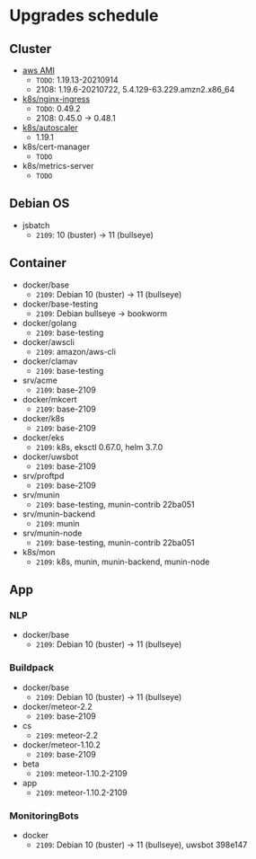 # Upgrades schedule

## Cluster

* [aws AMI][aws-ami]
    * `TODO`: 1.19.13-20210914
    * 2108: 1.19.6-20210722, 5.4.129-63.229.amzn2.x86_64
* [k8s/nginx-ingress][nginx-ingress]
    * `TODO`: 0.49.2
    * 2108: 0.45.0 -> 0.48.1
* [k8s/autoscaler][k8s-autoscaler]
    * 1.19.1
* k8s/cert-manager
    * `TODO`
* k8s/metrics-server
    * `TODO`

[aws-ami]: https://docs.aws.amazon.com/eks/latest/userguide/eks-linux-ami-versions.html
[nginx-ingress]: https://github.com/kubernetes/ingress-nginx/releases
[k8s-autoscaler]: https://github.com/kubernetes/autoscaler/releases

## Debian OS

* jsbatch
    * `2109`: 10 (buster) -> 11 (bullseye)

## Container

* docker/base
    * `2109`: Debian 10 (buster) -> 11 (bullseye)
* docker/base-testing
    * `2109`: Debian bullseye -> bookworm
* docker/golang
    * `2109`: base-testing
* docker/awscli
    * `2109`: amazon/aws-cli
* docker/clamav
    * `2109`: base-testing
* srv/acme
    * `2109`: base-2109
* docker/mkcert
    * `2109`: base-2109
* docker/k8s
    * `2109`: base-2109
* docker/eks
    * `2109`: k8s, eksctl 0.67.0, helm 3.7.0
* docker/uwsbot
    * `2109`: base-2109
* srv/proftpd
    * `2109`: base-2109
* srv/munin
    * `2109`: base-testing, munin-contrib 22ba051
* srv/munin-backend
    * `2109`: munin
* srv/munin-node
    * `2109`: base-testing, munin-contrib 22ba051
* k8s/mon
    * `2109`: k8s, munin, munin-backend, munin-node

## App

### NLP

* docker/base
    * `2109`: Debian 10 (buster) -> 11 (bullseye)

### Buildpack

* docker/base
    * `2109`: Debian 10 (buster) -> 11 (bullseye)
* docker/meteor-2.2
    * `2109`: base-2109
* cs
    * `2109`: meteor-2.2
* docker/meteor-1.10.2
    * `2109`: base-2109
* beta
    * `2109`: meteor-1.10.2-2109
* app
    * `2109`: meteor-1.10.2-2109

### MonitoringBots

* docker
    * `2109`: Debian 10 (buster) -> 11 (bullseye), uwsbot 398e147
